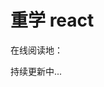 <!--
 * Author  rhys.zhao
 * Date  2023-03-02 19:47:11
 * LastEditors  hailie.pan
 * LastEditTime  2023-08-30 16:51:34
 * Description
-->

# 重学 react

在线阅读地：

持续更新中...
